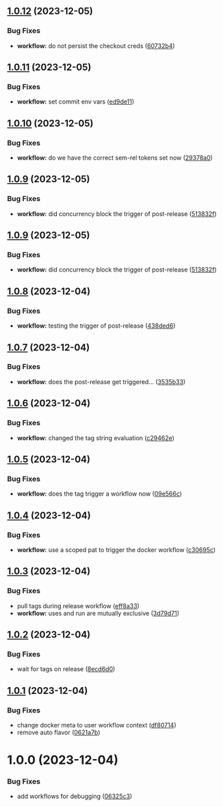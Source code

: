 ## [1.0.12](https://github.com/bassco/workflow-test/compare/v1.0.11...v1.0.12) (2023-12-05)


### Bug Fixes

* **workflow:** do not persist the checkout creds ([60732b4](https://github.com/bassco/workflow-test/commit/60732b49dabd5c23930f589d1508b7d070e205df))

## [1.0.11](https://github.com/bassco/workflow-test/compare/v1.0.10...v1.0.11) (2023-12-05)


### Bug Fixes

* **workflow:** set commit env vars ([ed9de11](https://github.com/bassco/workflow-test/commit/ed9de1132a24f5601be402c58d4efc592b30afaf))

## [1.0.10](https://github.com/bassco/workflow-test/compare/v1.0.9...v1.0.10) (2023-12-05)


### Bug Fixes

* **workflow:** do we have the correct sem-rel tokens set now ([29378a0](https://github.com/bassco/workflow-test/commit/29378a0906ec9a0eb045fce9359833a1ece94e8d))

## [1.0.9](https://github.com/bassco/workflow-test/compare/v1.0.8...v1.0.9) (2023-12-05)


### Bug Fixes

* **workflow:** did concurrency block the trigger of post-release ([513832f](https://github.com/bassco/workflow-test/commit/513832fa0a4e92eb10139ad5106d74301085738a))

## [1.0.9](https://github.com/bassco/workflow-test/compare/v1.0.8...v1.0.9) (2023-12-05)


### Bug Fixes

* **workflow:** did concurrency block the trigger of post-release ([513832f](https://github.com/bassco/workflow-test/commit/513832fa0a4e92eb10139ad5106d74301085738a))

## [1.0.8](https://github.com/bassco/workflow-test/compare/v1.0.7...v1.0.8) (2023-12-04)


### Bug Fixes

* **workflow:** testing the trigger of post-release ([438ded6](https://github.com/bassco/workflow-test/commit/438ded636bf6447cf5d57b10143a94352a70906f))

## [1.0.7](https://github.com/bassco/workflow-test/compare/v1.0.6...v1.0.7) (2023-12-04)


### Bug Fixes

* **workflow:** does the post-release get triggered... ([3535b33](https://github.com/bassco/workflow-test/commit/3535b33ed9b261e62eee247af7af622f141e3c0d))

## [1.0.6](https://github.com/bassco/workflow-test/compare/v1.0.5...v1.0.6) (2023-12-04)


### Bug Fixes

* **workflow:** changed the tag string evaluation ([c29462e](https://github.com/bassco/workflow-test/commit/c29462e1e17fd350337c79b684a2bea716d8a454))

## [1.0.5](https://github.com/bassco/workflow-test/compare/v1.0.4...v1.0.5) (2023-12-04)


### Bug Fixes

* **workflow:** does the tag trigger a workflow now ([09e566c](https://github.com/bassco/workflow-test/commit/09e566c85b410af57c2b18ad1d13ae773a7d96a3))

## [1.0.4](https://github.com/bassco/workflow-test/compare/v1.0.3...v1.0.4) (2023-12-04)


### Bug Fixes

* **workflow:** use a scoped pat to trigger the docker workflow ([c30695c](https://github.com/bassco/workflow-test/commit/c30695c1f052664b9237a2183f5e1199324532c6))

## [1.0.3](https://github.com/bassco/workflow-test/compare/v1.0.2...v1.0.3) (2023-12-04)


### Bug Fixes

* pull tags during release workflow ([eff8a33](https://github.com/bassco/workflow-test/commit/eff8a33e94e9fe9329601238c88fea8ee1d5f1d0))
* **workflow:** uses and run are mutually exclusive ([3d79d71](https://github.com/bassco/workflow-test/commit/3d79d71c5dafda85e82936b2b8691eb775aaf530))

## [1.0.2](https://github.com/bassco/workflow-test/compare/v1.0.1...v1.0.2) (2023-12-04)


### Bug Fixes

* wait for tags on release ([8ecd6d0](https://github.com/bassco/workflow-test/commit/8ecd6d0436c94db4bbcb6aeb406c726b21ab6e72))

## [1.0.1](https://github.com/bassco/workflow-test/compare/v1.0.0...v1.0.1) (2023-12-04)


### Bug Fixes

* change docker meta to user workflow context ([df80714](https://github.com/bassco/workflow-test/commit/df807146df96d72e7438b15e298c12556867804c))
* remove auto flavor ([0621a7b](https://github.com/bassco/workflow-test/commit/0621a7bb93dd30b0f3cccf997c8f685784f87164))

# 1.0.0 (2023-12-04)


### Bug Fixes

* add workflows for debugging ([06325c3](https://github.com/bassco/workflow-test/commit/06325c375ec24d234b02ed38ac1a9e45278c5ab6))
